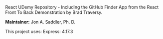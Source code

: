 React UDemy Repository - Including the GitHub Finder App from the React Front To Back Demonstration by Brad Traversy.

**Maintainer:** Jon A. Saddler, Ph. D. 

This project uses:
  Express: 4.17.3
